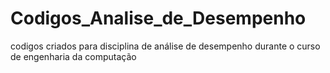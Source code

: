 # Codigos_Analise_de_Desempenho
codigos criados para disciplina de análise de desempenho durante o curso de engenharia da computação
